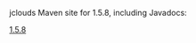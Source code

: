 jclouds Maven site for 1.5.8, including Javadocs:

[1.5.8](http://demobox.github.com/jclouds-maven-site-1.5.8/1.5.8/jclouds-multi/)